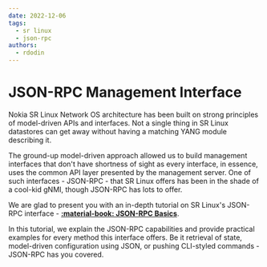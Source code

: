 ```yaml
---
date: 2022-12-06
tags:
  - sr linux
  - json-rpc
authors:
  - rdodin
---
```


# JSON-RPC Management Interface

Nokia SR Linux Network OS architecture has been built on strong principles of model-driven APIs and interfaces. Not a single thing in SR Linux datastores can get away without having a matching YANG module describing it.

The ground-up model-driven approach allowed us to build management interfaces that don't have shortness of sight as every interface, in essence, uses the common API layer presented by the management server. One of such interfaces - JSON-RPC - that SR Linux offers has been in the shade of a cool-kid gNMI, though JSON-RPC has lots to offer.

We are glad to present you with an in-depth tutorial on SR Linux's JSON-RPC interface - **[:material-book: JSON-RPC Basics](../../../tutorials/programmability/json-rpc/basics.md)**.

In this tutorial, we explain the JSON-RPC capabilities and provide practical examples for every method this interface offers. Be it retrieval of state, model-driven configuration using JSON, or pushing CLI-styled commands - JSON-RPC has you covered.
